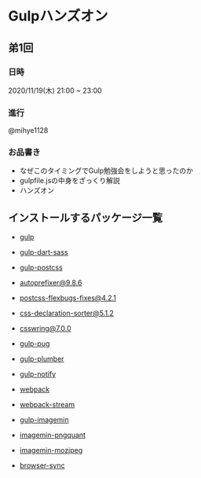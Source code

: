 # Gulpハンズオン

## 弟1回
### 日時
2020/11/19(木) 21:00 ~ 23:00

### 進行
@mihye1128

### お品書き
- なぜこのタイミングでGulp勉強会をしようと思ったのか
- gulpfile.jsの中身をざっくり解説
- ハンズオン

## インストールするパッケージ一覧
- [gulp](https://www.npmjs.com/package/gulp)

- [gulp-dart-sass](https://www.npmjs.com/package/gulp-dart-sass)
- [gulp-postcss](https://www.npmjs.com/package/gulp-postcss)
- [autoprefixer@9.8.6](https://www.npmjs.com/package/autoprefixer)
- [postcss-flexbugs-fixes@4.2.1](https://www.npmjs.com/package/postcss-flexbugs-fixes)
- [css-declaration-sorter@5.1.2](https://www.npmjs.com/package/css-declaration-sorter)
- [csswring@7.0.0](https://www.npmjs.com/package/csswring)

- [gulp-pug](https://www.npmjs.com/package/gulp-pug)
- [gulp-plumber](https://www.npmjs.com/package/gulp-plumber)
- [gulp-notify](https://www.npmjs.com/package/gulp-notify)

- [webpack](https://www.npmjs.com/package/webpack)
- [webpack-stream](https://www.npmjs.com/package/webpack-stream)

- [gulp-imagemin](https://www.npmjs.com/package/gulp-imagemin)
- [imagemin-pngquant](https://www.npmjs.com/package/imagemin-pngquant)
- [imagemin-mozjpeg](https://www.npmjs.com/package/imagemin-mozjpeg)

- [browser-sync](https://www.npmjs.com/package/browser-sync)
